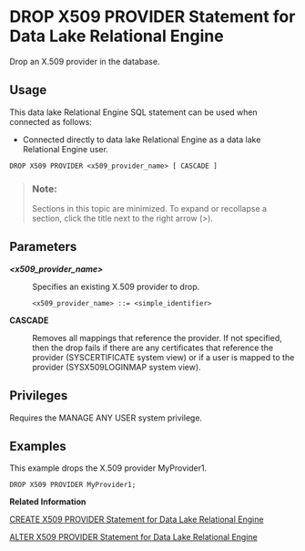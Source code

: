 <!-- loioa3bd7356d0c1420596b03576520406fe -->

# DROP X509 PROVIDER Statement for Data Lake Relational Engine

Drop an X.509 provider in the database.



<a name="loioa3bd7356d0c1420596b03576520406fe__section_xv3_wvr_znb"/>

## Usage

This data lake Relational Engine SQL statement can be used when connected as follows:

-   Connected directly to data lake Relational Engine as a data lake Relational Engine user.



```
DROP X509 PROVIDER <x509_provider_name> [ CASCADE ]
```



> ### Note:  
> Sections in this topic are minimized. To expand or recollapse a section, click the title next to the right arrow \(*\>*\).



<a name="loioa3bd7356d0c1420596b03576520406fe__section_vjd_kbd_rwb"/>

## Parameters


<dl>
<dt><b>

*<x509\_provider\_name\>*

</b></dt>
<dd>

Specifies an existing X.509 provider to drop.

```
<x509_provider_name> ::= <simple_identifier>
```



</dd><dt><b>

CASCADE

</b></dt>
<dd>

Removes all mappings that reference the provider. If not specified, then the drop fails if there are any certificates that reference the provider \(SYSCERTIFICATE system view\) or if a user is mapped to the provider \(SYSX509LOGINMAP system view\).



</dd>
</dl>



<a name="loioa3bd7356d0c1420596b03576520406fe__section_h3s_1bd_rwb"/>

## Privileges

Requires the MANAGE ANY USER system privilege.



<a name="loioa3bd7356d0c1420596b03576520406fe__section_yq3_bbd_rwb"/>

## Examples

This example drops the X.509 provider MyProvider1.

```
DROP X509 PROVIDER MyProvider1;
```

**Related Information**  


[CREATE X509 PROVIDER Statement for Data Lake Relational Engine](create-x509-provider-statement-for-data-lake-relational-engine-fe6ef48.md "Create an X.509 provider in the database.")

[ALTER X509 PROVIDER Statement for Data Lake Relational Engine](alter-x509-provider-statement-for-data-lake-relational-engine-831d802.md "Alter an X.509 provider in the database.")

